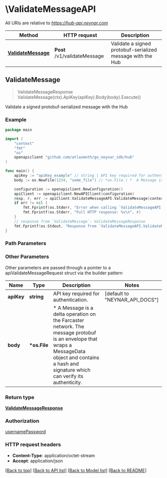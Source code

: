 # \ValidateMessageAPI

All URIs are relative to *https://hub-api.neynar.com*

| Method                                                       | HTTP request                 | Description                                                |
| ------------------------------------------------------------ | ---------------------------- | ---------------------------------------------------------- |
| [**ValidateMessage**](ValidateMessageAPI.md#ValidateMessage) | **Post** /v1/validateMessage | Validate a signed protobuf-serialized message with the Hub |

## ValidateMessage

> ValidateMessageResponse ValidateMessage(ctx).ApiKey(apiKey).Body(body).Execute()

Validate a signed protobuf-serialized message with the Hub

### Example

```go
package main

import (
	"context"
	"fmt"
	"os"
	openapiclient "github.com/atlasmoth/go_neynar_sdk/hub"
)

func main() {
	apiKey := "apiKey_example" // string | API key required for authentication. (default to "NEYNAR_API_DOCS")
	body := os.NewFile(1234, "some_file") // *os.File | *  A Message is a delta operation on the Farcaster network. The message protobuf is an envelope  that wraps a MessageData object and contains a hash and signature which can verify its authenticity.

	configuration := openapiclient.NewConfiguration()
	apiClient := openapiclient.NewAPIClient(configuration)
	resp, r, err := apiClient.ValidateMessageAPI.ValidateMessage(context.Background()).ApiKey(apiKey).Body(body).Execute()
	if err != nil {
		fmt.Fprintf(os.Stderr, "Error when calling `ValidateMessageAPI.ValidateMessage``: %v\n", err)
		fmt.Fprintf(os.Stderr, "Full HTTP response: %v\n", r)
	}
	// response from `ValidateMessage`: ValidateMessageResponse
	fmt.Fprintf(os.Stdout, "Response from `ValidateMessageAPI.ValidateMessage`: %v\n", resp)
}
```

### Path Parameters

### Other Parameters

Other parameters are passed through a pointer to a apiValidateMessageRequest struct via the builder pattern

| Name       | Type          | Description                                                                                                                                                                                          | Notes                                    |
| ---------- | ------------- | ---------------------------------------------------------------------------------------------------------------------------------------------------------------------------------------------------- | ---------------------------------------- |
| **apiKey** | **string**    | API key required for authentication.                                                                                                                                                                 | [default to &quot;NEYNAR_API_DOCS&quot;] |
| **body**   | **\*os.File** | \* A Message is a delta operation on the Farcaster network. The message protobuf is an envelope that wraps a MessageData object and contains a hash and signature which can verify its authenticity. |

### Return type

[**ValidateMessageResponse**](ValidateMessageResponse.md)

### Authorization

[usernamePassword](../README.md#usernamePassword)

### HTTP request headers

- **Content-Type**: application/octet-stream
- **Accept**: application/json

[[Back to top]](#) [[Back to API list]](../README.md#documentation-for-api-endpoints)
[[Back to Model list]](../README.md#documentation-for-models)
[[Back to README]](../README.md)
